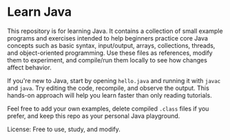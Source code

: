 # Learn Java

This repository is for learning Java. It contains a collection of small example programs and exercises intended to help beginners practice core Java concepts such as basic syntax, input/output, arrays, collections, threads, and object-oriented programming. Use these files as references, modify them to experiment, and compile/run them locally to see how changes affect behavior.

If you're new to Java, start by opening `hello.java` and running it with `javac` and `java`. Try editing the code, recompile, and observe the output. This hands-on approach will help you learn faster than only reading tutorials.

Feel free to add your own examples, delete compiled `.class` files if you prefer, and keep this repo as your personal Java playground.

License: Free to use, study, and modify.
